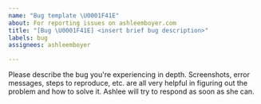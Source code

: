 ```yaml
---
name: "Bug template \U0001F41E"
about: For reporting issues on ashleemboyer.com
title: "[Bug \U0001F41E] <insert brief bug description>"
labels: bug
assignees: ashleemboyer

---
```


Please describe the bug you're experiencing in depth. Screenshots, error messages, steps to reproduce, etc. are all very helpful in figuring out the problem and how to solve it. Ashlee will try to respond as soon as she can.
